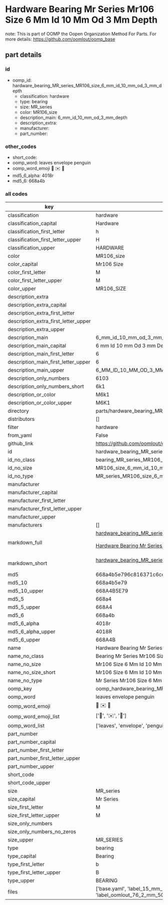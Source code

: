 # Hardware Bearing Mr Series Mr106 Size 6 Mm Id 10 Mm Od 3 Mm Depth  

note: This is part of OOMP the Oopen Organization Method For Parts. For more details: https://github.com/oomlout/oomp_base

##  part details





### id
* oomp_id: hardware_bearing_MR_series_MR106_size_6_mm_id_10_mm_od_3_mm_depth
  * classification: hardware
  * type: bearing
  * size: MR_series
  * color: MR106_size
  * description_main: 6_mm_id_10_mm_od_3_mm_depth
  * description_extra: 
  * manufacturer: 
  * part_number: 

### other_codes
* short_code: 
* oomp_word: leaves envelope penguin
* oomp_word_emoji :leaves: :envelope: :penguin:
* md5_6_alpha: 4018r
* md5_6: 668a4b

### all codes 
| key | value |  
| --- | --- |  
| classification | hardware |  
| classification_capital | Hardware |  
| classification_first_letter | h |  
| classification_first_letter_upper | H |  
| classification_upper | HARDWARE |  
| color | MR106_size |  
| color_capital | Mr106 Size |  
| color_first_letter | M |  
| color_first_letter_upper | M |  
| color_upper | MR106_SIZE |  
| description_extra |  |  
| description_extra_capital |  |  
| description_extra_first_letter |  |  
| description_extra_first_letter_upper |  |  
| description_extra_upper |  |  
| description_main | 6_mm_id_10_mm_od_3_mm_depth |  
| description_main_capital | 6 mm Id 10 mm Od 3 mm Depth |  
| description_main_first_letter | 6 |  
| description_main_first_letter_upper | 6 |  
| description_main_upper | 6_MM_ID_10_MM_OD_3_MM_DEPTH |  
| description_only_numbers | 6103 |  
| description_only_numbers_short | 6k1 |  
| description_or_color | M6k1 |  
| description_or_color_upper | M6K1 |  
| directory | parts/hardware_bearing_MR_series_MR106_size_6_mm_id_10_mm_od_3_mm_depth |  
| distributors | [] |  
| filter | hardware |  
| from_yaml | False |  
| github_link | https://github.com/oomlout/oomlout_oomp_part_src/tree/main/parts/hardware_bearing_MR_series_MR106_size_6_mm_id_10_mm_od_3_mm_depth/working |  
| id | hardware_bearing_MR_series_MR106_size_6_mm_id_10_mm_od_3_mm_depth |  
| id_no_class | bearing_MR_series_MR106_size_6_mm_id_10_mm_od_3_mm_depth |  
| id_no_size | MR106_size_6_mm_id_10_mm_od_3_mm_depth |  
| id_no_type | MR_series_MR106_size_6_mm_id_10_mm_od_3_mm_depth |  
| manufacturer |  |  
| manufacturer_capital |  |  
| manufacturer_first_letter |  |  
| manufacturer_first_letter_upper |  |  
| manufacturer_upper |  |  
| manufacturers | [] |  
| markdown_full | [hardware_bearing_MR_series_MR106_size_6_mm_id_10_mm_od_3_mm_depth](https://github.com/oomlout/oomlout_oomp_part_src/tree/main/parts/hardware_bearing_MR_series_MR106_size_6_mm_id_10_mm_od_3_mm_depth/working)<br>[](https://github.com/oomlout/oomlout_oomp_part_src/tree/main/parts/hardware_bearing_MR_series_MR106_size_6_mm_id_10_mm_od_3_mm_depth/working)<br>[Hardware Bearing Mr Series Mr106 Size 6 Mm Id 10 Mm Od 3 Mm Depth](https://github.com/oomlout/oomlout_oomp_part_src/tree/main/parts/hardware_bearing_MR_series_MR106_size_6_mm_id_10_mm_od_3_mm_depth/working)<br><br> |  
| markdown_short | [hardware_bearing_MR_series_MR106_size_6_mm_id_10_mm_od_3_mm_depth](https://github.com/oomlout/oomlout_oomp_part_src/tree/main/parts/hardware_bearing_MR_series_MR106_size_6_mm_id_10_mm_od_3_mm_depth/working)<br><br> |  
| md5 | 668a4b5e796c816371c6ce8aed37bd61 |  
| md5_10 | 668a4b5e79 |  
| md5_10_upper | 668A4B5E79 |  
| md5_5 | 668a4 |  
| md5_5_upper | 668A4 |  
| md5_6 | 668a4b |  
| md5_6_alpha | 4018r |  
| md5_6_alpha_upper | 4018R |  
| md5_6_upper | 668A4B |  
| name | Hardware Bearing Mr Series Mr106 Size 6 Mm Id 10 Mm Od 3 Mm Depth |  
| name_no_class | Bearing Mr Series Mr106 Size 6 Mm Id 10 Mm Od 3 Mm Depth |  
| name_no_size | Mr106 Size 6 Mm Id 10 Mm Od 3 Mm Depth |  
| name_no_size_short | Mr106 Size 6 Mm Id 10 Mm Od 3 Mm Depth |  
| name_no_type | Mr Series Mr106 Size 6 Mm Id 10 Mm Od 3 Mm Depth |  
| oomp_key | oomp_hardware_bearing_MR_series_MR106_size_6_mm_id_10_mm_od_3_mm_depth |  
| oomp_word | leaves envelope penguin |  
| oomp_word_emoji | :leaves: :envelope: :penguin: |  
| oomp_word_emoji_list | [':leaves:', ':envelope:', ':penguin:'] |  
| oomp_word_list | ['leaves', 'envelope', 'penguin'] |  
| part_number |  |  
| part_number_capital |  |  
| part_number_first_letter |  |  
| part_number_first_letter_upper |  |  
| part_number_upper |  |  
| short_code |  |  
| short_code_upper |  |  
| size | MR_series |  
| size_capital | Mr Series |  
| size_first_letter | M |  
| size_first_letter_upper | M |  
| size_only_numbers |  |  
| size_only_numbers_no_zeros |  |  
| size_upper | MR_SERIES |  
| type | bearing |  
| type_capital | Bearing |  
| type_first_letter | b |  
| type_first_letter_upper | B |  
| type_upper | BEARING |  
| files | ['base.yaml', 'label_15_mm_30_mm.pdf', 'label_15_mm_30_mm.svg', 'label_76_2_mm_50_8_mm.pdf', 'label_76_2_mm_50_8_mm.svg', 'label_oomlout_76_2_mm_50_8_mm.pdf', 'label_oomlout_76_2_mm_50_8_mm.svg', 'readme.md', 'working.json', 'working.yaml'] |  

